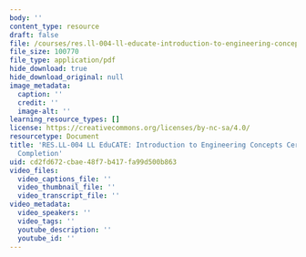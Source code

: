```yaml
---
body: ''
content_type: resource
draft: false
file: /courses/res.ll-004-ll-educate-introduction-to-engineering-concepts-spring-2022/mitres_ll004s22_cert.pdf
file_size: 100770
file_type: application/pdf
hide_download: true
hide_download_original: null
image_metadata:
  caption: ''
  credit: ''
  image-alt: ''
learning_resource_types: []
license: https://creativecommons.org/licenses/by-nc-sa/4.0/
resourcetype: Document
title: 'RES.LL-004 LL EduCATE: Introduction to Engineering Concepts Certificate of
  Completion'
uid: cd2fd672-cbae-48f7-b417-fa99d500b863
video_files:
  video_captions_file: ''
  video_thumbnail_file: ''
  video_transcript_file: ''
video_metadata:
  video_speakers: ''
  video_tags: ''
  youtube_description: ''
  youtube_id: ''
---
```

